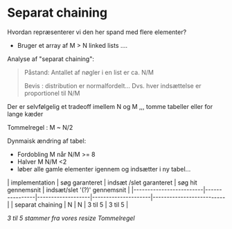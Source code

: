 # Separat chaining

Hvordan repræsenterer vi den her spand med flere elementer?

- Bruger et array af M > N linked lists ....

Analyse af "separat chaining":

>Påstand: Antallet af nøgler i en list er ca. N/M
>
>Bevis : distribution er normalfordelt...
> Dvs. hver indsættelse er proportionel til N/M  

 Der er selvfølgelig et tradeoff imellem N og M ,,, tomme tabeller eller for lange kæder

 Tommelregel : M ~ N/2

  Dynmaisk ændring af tabel:   
  - Fordobling M når N/M >= 8
  - Halver M  N/M <2
  - løber alle gamle elementer igennem og indsætter i ny tabel...

  | implementation          | søg garanteret  | indsæt /slet garanteret | søg hit gennemsnit  | indsæt/slet '(?)' gennemsnit  |
  |-------------------------|------ ----------|-------------------|---------------------|--------------------------|
  | separat chaining        | N               | N                 | 3 til 5            | 3 til 5                      |


  
*3 til 5 stammer fra vores resize Tommelregel*
